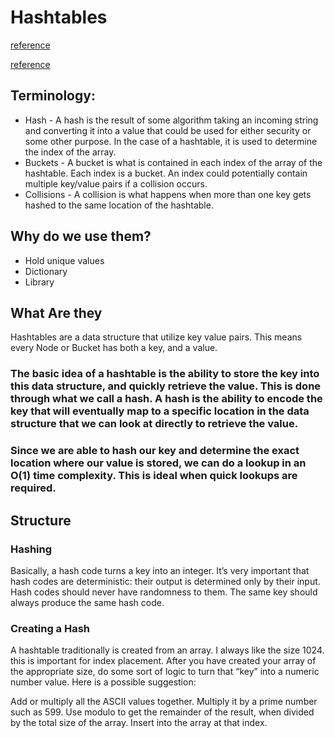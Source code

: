 # Hashtables

[reference](https://codefellows.github.io/common_curriculum/data_structures_and_algorithms/Code_401/class-30/resources/Hashtables.html)

[reference](https://www.hackerearth.com/practice/data-structures/hash-tables/basics-of-hash-tables/tutorial/)

## Terminology:

- Hash - A hash is the result of some algorithm taking an incoming string and converting it into a value that could be used for either security or some other purpose. In the case of a hashtable, it is used to determine the index of the array.
- Buckets - A bucket is what is contained in each index of the array of the hashtable. Each index is a bucket. An index could potentially contain multiple key/value pairs if a collision occurs.
- Collisions - A collision is what happens when more than one key gets hashed to the same location of the hashtable.

## Why do we use them?
- Hold unique values
- Dictionary
- Library

## What Are they
Hashtables are a data structure that utilize key value pairs. This means every Node or Bucket has both a key, and a value.

### The basic idea of a hashtable is the ability to store the key into this data structure, and quickly retrieve the value. This is done through what we call a hash. A hash is the ability to encode the key that will eventually map to a specific location in the data structure that we can look at directly to retrieve the value.

### Since we are able to hash our key and determine the exact location where our value is stored, we can do a lookup in an O(1) time complexity. This is ideal when quick lookups are required.


## Structure
### Hashing
Basically, a hash code turns a key into an integer. It’s very important that hash codes are deterministic: their output is determined only by their input. Hash codes should never have randomness to them. The same key should always produce the same hash code.

### Creating a Hash
A hashtable traditionally is created from an array. I always like the size 1024. this is important for index placement. After you have created your array of the appropriate size, do some sort of logic to turn that “key” into a numeric number value. Here is a possible suggestion:

Add or multiply all the ASCII values together.
Multiply it by a prime number such as 599.
Use modulo to get the remainder of the result, when divided by the total size of the array.
Insert into the array at that index.